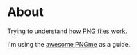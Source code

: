 # About
Trying to understand [how PNG files work](http://www.libpng.org/pub/png/spec/1.2/PNG-Contents.html).

I'm using the [awesome PNGme](https://picklenerd.github.io/pngme_book/) as a guide.